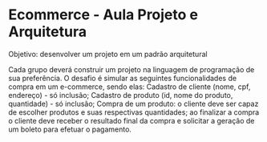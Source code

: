 # Ecommerce - Aula Projeto e Arquitetura 

Objetivo: desenvolver um projeto em um padrão arquitetural

Cada grupo deverá construir um projeto na linguagem de programação de sua preferência.
O desafio é simular as seguintes funcionalidades de compra em um e-commerce, sendo elas:
Cadastro de cliente (nome, cpf, endereço) - só inclusão;
Cadastro de produto (id, nome do produto, quantidade) - só inclusão;
Compra de um produto:
o cliente deve ser capaz de escolher produtos e suas respectivas quantidades;
ao finalizar a compra o cliente deve receber o resultado final da compra e solicitar a geração de um boleto para efetuar o pagamento.
